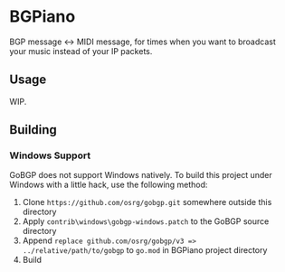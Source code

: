 # BGPiano

BGP message <-> MIDI message, for times when you want to broadcast your music instead of your IP packets.

## Usage

WIP.

## Building

### Windows Support

GoBGP does not support Windows natively. To build this project under Windows with a little hack, use the following
method:

1. Clone `https://github.com/osrg/gobgp.git` somewhere outside this directory
2. Apply `contrib\windows\gobgp-windows.patch` to the GoBGP source directory
3. Append `replace github.com/osrg/gobgp/v3 => ../relative/path/to/gobgp` to `go.mod` in BGPiano project directory
4. Build

